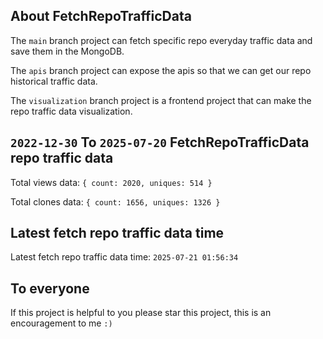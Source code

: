 ## About FetchRepoTrafficData

The `main` branch project can fetch specific repo everyday traffic data and save them in the MongoDB.

The `apis` branch project can expose the apis so that we can get our repo historical traffic data.

The `visualization` branch project is a frontend project that can make the repo traffic data visualization.

## `2022-12-30` To `2025-07-20` FetchRepoTrafficData repo traffic data

Total views data: `{ count: 2020, uniques: 514 }`

Total clones data: `{ count: 1656, uniques: 1326 }`

## Latest fetch repo traffic data time

Latest fetch repo traffic data time: `2025-07-21 01:56:34`

## To everyone

If this project is helpful to you please star this project, this is an encouragement to me `:)`



